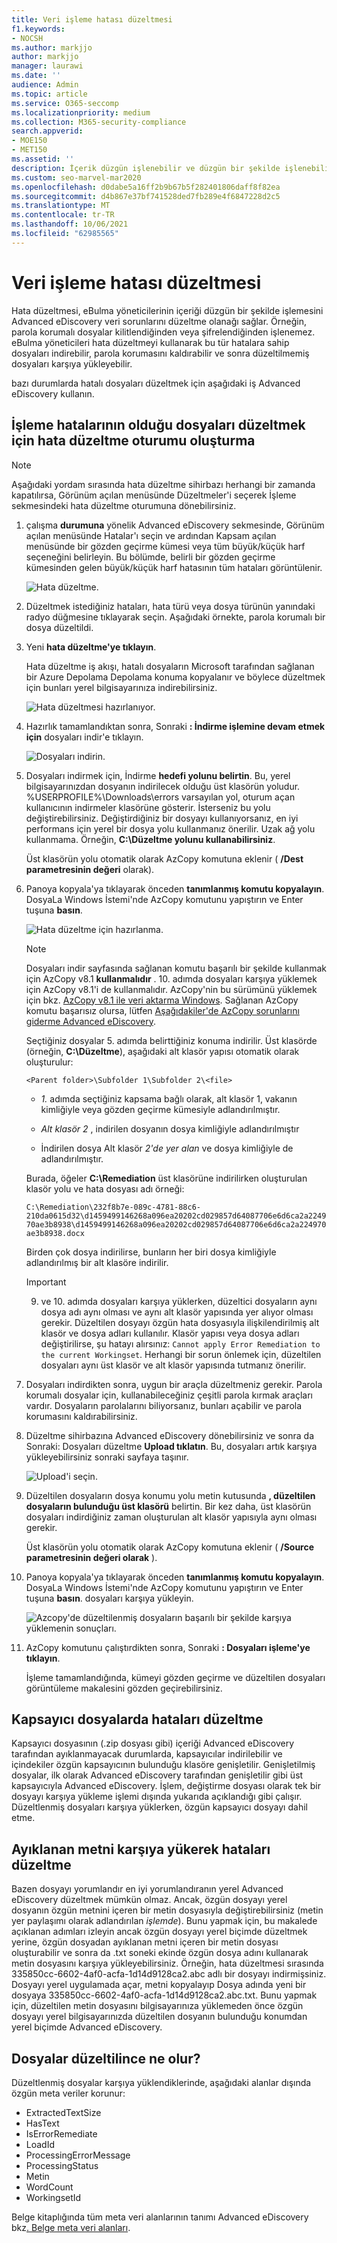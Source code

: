 ```yaml
---
title: Veri işleme hatası düzeltmesi
f1.keywords:
- NOCSH
ms.author: markjjo
author: markjjo
manager: laurawi
ms.date: ''
audience: Admin
ms.topic: article
ms.service: O365-seccomp
ms.localizationpriority: medium
ms.collection: M365-security-compliance
search.appverid:
- MOE150
- MET150
ms.assetid: ''
description: İçerik düzgün işlenebilir ve düzgün bir şekilde işlenebilirken Advanced eDiscovery hataları düzeltmek için hata düzeltmeyi nasıl kullanabileceğinizi öğrenin.
ms.custom: seo-marvel-mar2020
ms.openlocfilehash: d0dabe5a16ff2b9b67b5f282401806daff8f82ea
ms.sourcegitcommit: d4b867e37bf741528ded7fb289e4f6847228d2c5
ms.translationtype: MT
ms.contentlocale: tr-TR
ms.lasthandoff: 10/06/2021
ms.locfileid: "62985565"
---
```

# <a name="error-remediation-when-processing-data"></a>Veri işleme hatası düzeltmesi

Hata düzeltmesi, eBulma yöneticilerinin içeriği düzgün bir şekilde işlemesini Advanced eDiscovery veri sorunlarını düzeltme olanağı sağlar. Örneğin, parola korumalı dosyalar kilitlendiğinden veya şifrelendiğinden işlenemez. eBulma yöneticileri hata düzeltmeyi kullanarak bu tür hatalara sahip dosyaları indirebilir, parola korumasını kaldırabilir ve sonra düzeltilmemiş dosyaları karşıya yükleyebilir.

bazı durumlarda hatalı dosyaları düzeltmek için aşağıdaki iş Advanced eDiscovery kullanın.

## <a name="create-an-error-remediation-session-to-remediate-files-with-processing-errors"></a>İşleme hatalarının olduğu dosyaları düzeltmek için hata düzeltme oturumu oluşturma

> [!NOTE]
> Aşağıdaki yordam sırasında hata düzeltme sihirbazı herhangi bir zamanda kapatılırsa, Görünüm açılan menüsünde Düzeltmeler'i seçerek İşleme sekmesindeki hata düzeltme oturumuna dönebilirsiniz. 

1. çalışma **durumuna** yönelik Advanced eDiscovery sekmesinde, Görünüm açılan menüsünde Hatalar'ı seçin  ve ardından Kapsam  açılan menüsünde bir gözden geçirme kümesi veya tüm büyük/küçük harf seçeneğini belirleyin. Bu bölümde, belirli bir gözden geçirme kümesinden gelen büyük/küçük harf hatasının tüm hataları görüntülenir.

   ![Hata düzeltme.](../media/8c2faf1a-834b-44fc-b418-6a18aed8b81a.png)

2. Düzeltmek istediğiniz hataları, hata türü veya dosya türünün yanındaki radyo düğmesine tıklayarak seçin.  Aşağıdaki örnekte, parola korumalı bir dosya düzeltildi.

3. Yeni **hata düzeltme'ye tıklayın**.

    Hata düzeltme iş akışı, hatalı dosyaların Microsoft tarafından sağlanan bir Azure Depolama Depolama konuma kopyalanır ve böylece düzeltmek için bunları yerel bilgisayarınıza indirebilirsiniz.

    ![Hata düzeltmesi hazırlanıyor.](../media/390572ec-7012-47c4-a6b6-4cbb5649e8a8.png)

4. Hazırlık tamamlandıktan sonra, Sonraki **: İndirme işlemine devam etmek için** dosyaları indir'e tıklayın.

    ![Dosyaları indirin.](../media/6ac04b09-8e13-414a-9e24-7c75ba586363.png)

5. Dosyaları indirmek için, İndirme **hedefi yolunu belirtin**. Bu, yerel bilgisayarınızdan dosyanın indirilecek olduğu üst klasörün yoludur.  %USERPROFILE%\Downloads\errors varsayılan yol, oturum açan kullanıcının indirmeler klasörüne gösterir. İsterseniz bu yolu değiştirebilirsiniz. Değiştirdiğiniz bir dosyayı kullanıyorsanız, en iyi performans için yerel bir dosya yolu kullanmanız önerilir. Uzak ağ yolu kullanmama. Örneğin, **C:\Düzeltme yolunu kullanabilirsiniz**.

   Üst klasörün yolu otomatik olarak AzCopy komutuna eklenir ( **/Dest parametresinin değeri** olarak).

6. Panoya kopyala'ya tıklayarak önceden **tanımlanmış komutu kopyalayın**. DosyaLa Windows İstemi'nde AzCopy komutunu yapıştırın ve Enter tuşuna **basın**.

    ![Hata düzeltme için hazırlanma.](../media/f364ab4d-31c5-4375-b69f-650f694a2f69.png)

    > [!NOTE]
    > Dosyaları indir sayfasında sağlanan komutu başarılı bir şekilde kullanmak için AzCopy v8.1 **kullanmalıdır** . 10. adımda dosyaları karşıya yüklemek için AzCopy v8.1'i de kullanmalıdır. AzCopy'nin bu sürümünü yüklemek için bkz. [AzCopy v8.1 ile veri aktarma Windows](/previous-versions/azure/storage/storage-use-azcopy). Sağlanan AzCopy komutu başarısız olursa, lütfen [Aşağıdakiler'de AzCopy sorunlarını giderme Advanced eDiscovery](troubleshooting-azcopy.md).

    Seçtiğiniz dosyalar 5. adımda belirttiğiniz konuma indirilir. Üst klasörde (örneğin, **C:\Düzeltme**), aşağıdaki alt klasör yapısı otomatik olarak oluşturulur:

    `<Parent folder>\Subfolder 1\Subfolder 2\<file>`

    - *1.* adımda seçtiğiniz kapsama bağlı olarak, alt klasör 1, vakanın kimliğiyle veya gözden geçirme kümesiyle adlandırılmıştır.

    - *Alt klasör 2* , indirilen dosyanın dosya kimliğiyle adlandırılmıştır

    - İndirilen dosya Alt klasör *2'de yer alan* ve dosya kimliğiyle de adlandırılmıştır.

    Burada, öğeler **C:\Remediation** üst klasörüne indirilirken oluşturulan klasör yolu ve hata dosyası adı örneği:

    `C:\Remediation\232f8b7e-089c-4781-88c6-210da0615d32\d1459499146268a096ea20202cd029857d64087706e6d6ca2a224970ae3b8938\d1459499146268a096ea20202cd029857d64087706e6d6ca2a224970ae3b8938.docx`

    Birden çok dosya indirilirse, bunların her biri dosya kimliğiyle adlandırılmış bir alt klasöre indirilir.

    > [!IMPORTANT]
    > 9. ve 10. adımda dosyaları karşıya yüklerken, düzeltici dosyaların aynı dosya adı aynı olması ve aynı alt klasör yapısında yer alıyor olması gerekir. Düzeltilen dosyayı özgün hata dosyasıyla ilişkilendirilmiş alt klasör ve dosya adları kullanılır. Klasör yapısı veya dosya adları değiştirilirse, şu hatayı alırsınız: `Cannot apply Error Remediation to the current Workingset`. Herhangi bir sorun önlemek için, düzeltilen dosyaları aynı üst klasör ve alt klasör yapısında tutmanız önerilir.

7. Dosyaları indirdikten sonra, uygun bir araçla düzeltmeniz gerekir. Parola korumalı dosyalar için, kullanabileceğiniz çeşitli parola kırmak araçları vardır. Dosyaların parolalarını biliyorsanız, bunları açabilir ve parola korumasını kaldırabilirsiniz.

8. Düzeltme sihirbazına Advanced eDiscovery dönebilirsiniz ve sonra da Sonraki: Dosyaları düzeltme **Upload tıklatın**.  Bu, dosyaları artık karşıya yükleyebilirsiniz sonraki sayfaya taşınır.

    ![Upload'i seçin.](../media/af3d8617-1bab-4ecd-8de0-22e53acba240.png)

9. Düzeltilen dosyaların dosya konumu yolu metin kutusunda **, düzeltilen dosyaların bulunduğu üst klasörü** belirtin. Bir kez daha, üst klasörün dosyaları indirdiğiniz zaman oluşturulan alt klasör yapısıyla aynı olması gerekir.

    Üst klasörün yolu otomatik olarak AzCopy komutuna eklenir ( **/Source parametresinin değeri olarak** ).

10. Panoya kopyala'ya tıklayarak önceden **tanımlanmış komutu kopyalayın**. DosyaLa Windows İstemi'nde AzCopy komutunu yapıştırın ve Enter tuşuna **basın**. dosyaları karşıya yükleyin.

    ![Azcopy'de düzeltilenmiş dosyaların başarılı bir şekilde karşıya yüklemenin sonuçları.](../media/ff2ff691-629f-4065-9b37-5333f937daf6.png)

11. AzCopy komutunu çalıştırdikten sonra, Sonraki **: Dosyaları işleme'ye tıklayın**.

    İşleme tamamlandığında, kümeyi gözden geçirme ve düzeltilen dosyaları görüntüleme makalesini gözden geçirebilirsiniz.

## <a name="remediating-errors-in-container-files"></a>Kapsayıcı dosyalarda hataları düzeltme

Kapsayıcı dosyasının (.zip dosyası gibi) içeriği Advanced eDiscovery tarafından ayıklanmayacak durumlarda, kapsayıcılar indirilebilir ve içindekiler özgün kapsayıcının bulunduğu klasöre genişletilir. Genişletilmiş dosyalar, ilk olarak Advanced eDiscovery tarafından genişletilir gibi üst kapsayıcıyla Advanced eDiscovery. İşlem, değiştirme dosyası olarak tek bir dosyayı karşıya yükleme işlemi dışında yukarıda açıklandığı gibi çalışır.  Düzeltlenmiş dosyaları karşıya yüklerken, özgün kapsayıcı dosyayı dahil etme.

## <a name="remediating-errors-by-uploading-the-extracted-text"></a>Ayıklanan metni karşıya yükerek hataları düzeltme

Bazen dosyayı yorumlandır en iyi yorumlandıranın yerel Advanced eDiscovery düzeltmek mümkün olmaz. Ancak, özgün dosyayı yerel dosyanın özgün metnini içeren bir metin dosyasıyla değiştirebilirsiniz (metin yer paylaşımı olarak adlandırılan *işlemde*). Bunu yapmak için, bu makalede açıklanan adımları izleyin ancak özgün dosyayı yerel biçimde düzeltmek yerine, özgün dosyadan ayıklanan metni içeren bir metin dosyası oluşturabilir ve sonra da .txt soneki ekinde özgün dosya adını kullanarak metin dosyasını karşıya yükleyebilirsiniz. Örneğin, hata düzeltmesi sırasında 335850cc-6602-4af0-acfa-1d14d9128ca2.abc adlı bir dosyayı indirmişsiniz. Dosyayı yerel uygulamada açar, metni kopyalayıp Dosya adında yeni bir dosyaya 335850cc-6602-4af0-acfa-1d14d9128ca2.abc.txt. Bunu yapmak için, düzeltilen metin dosyasını bilgisayarınıza yüklemeden önce özgün dosyayı yerel bilgisayarınızda düzeltilen dosyanın bulunduğu konumdan yerel biçimde Advanced eDiscovery.

## <a name="what-happens-when-files-are-remediated"></a>Dosyalar düzeltilince ne olur?

Düzeltlenmiş dosyalar karşıya yüklendiklerinde, aşağıdaki alanlar dışında özgün meta veriler korunur:

- ExtractedTextSize
- HasText
- IsErrorRemediate
- LoadId
- ProcessingErrorMessage
- ProcessingStatus
- Metin
- WordCount
- WorkingsetId

Belge kitaplığında tüm meta veri alanlarının tanımı Advanced eDiscovery bkz[. Belge meta veri alanları](document-metadata-fields-in-advanced-ediscovery.md).